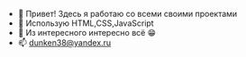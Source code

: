 - 👋 Привет! Здесь я работаю со всеми своими проектами
- 👀 Использую HTML,CSS,JavaScript
- 🌱 Из интересного интересно всё 😁
- 📫 dunken38@yandex.ru
